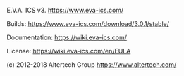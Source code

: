 E.V.A. ICS v3. https://www.eva-ics.com/

Builds: https://www.eva-ics.com/download/3.0.1/stable/

Documentation: https://wiki.eva-ics.com/

License: https://wiki.eva-ics.com/en/EULA

(c) 2012-2018 Altertech Group https://www.altertech.com/

